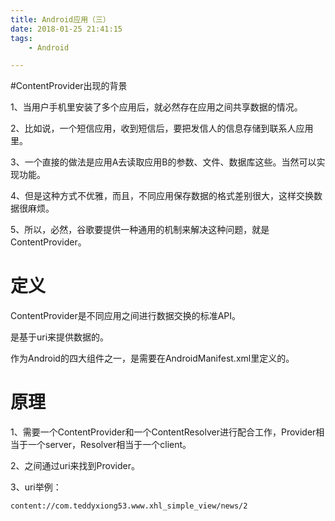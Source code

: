 ```yaml
---
title: Android应用（三）
date: 2018-01-25 21:41:15
tags:
	- Android

---
```




#ContentProvider出现的背景

1、当用户手机里安装了多个应用后，就必然存在应用之间共享数据的情况。

2、比如说，一个短信应用，收到短信后，要把发信人的信息存储到联系人应用里。

3、一个直接的做法是应用A去读取应用B的参数、文件、数据库这些。当然可以实现功能。

4、但是这种方式不优雅，而且，不同应用保存数据的格式差别很大，这样交换数据很麻烦。

5、所以，必然，谷歌要提供一种通用的机制来解决这种问题，就是ContentProvider。

# 定义

ContentProvider是不同应用之间进行数据交换的标准API。

是基于uri来提供数据的。

作为Android的四大组件之一，是需要在AndroidManifest.xml里定义的。

# 原理

1、需要一个ContentProvider和一个ContentResolver进行配合工作，Provider相当于一个server，Resolver相当于一个client。

2、之间通过uri来找到Provider。

3、uri举例：

```
content://com.teddyxiong53.www.xhl_simple_view/news/2
```

